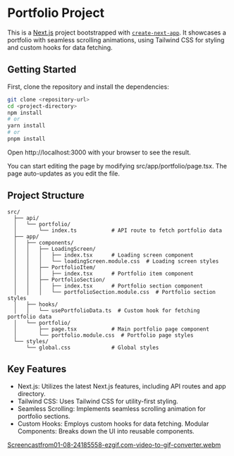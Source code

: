 # Portfolio Project

This is a [Next.js](https://nextjs.org/) project bootstrapped with [`create-next-app`](https://github.com/vercel/next.js/tree/canary/packages/create-next-app). It showcases a portfolio with seamless scrolling animations, using Tailwind CSS for styling and custom hooks for data fetching.

## Getting Started

First, clone the repository and install the dependencies:

```bash
git clone <repository-url>
cd <project-directory>
npm install
# or
yarn install
# or
pnpm install

```
Open http://localhost:3000 with your browser to see the result.

You can start editing the page by modifying src/app/portfolio/page.tsx. The page auto-updates as you edit the file.

## Project Structure

```
src/
  ├── api/
  │   └── portfolio/
  │       └── index.ts           # API route to fetch portfolio data
  ├── app/
  │   ├── components/
  │   │   ├── LoadingScreen/
  │   │   │   ├── index.tsx      # Loading screen component
  │   │   │   └── loadingScreen.module.css  # Loading screen styles
  │   │   ├── PortfolioItem/
  │   │   │   ├── index.tsx      # Portfolio item component
  │   │   ├── PortfolioSection/
  │   │   │   ├── index.tsx      # Portfolio section component
  │   │   │   └── portfolioSection.module.css  # Portfolio section styles
  │   ├── hooks/
  │   │   └── usePortfolioData.ts  # Custom hook for fetching portfolio data
  │   └── portfolio/
  │       ├── page.tsx           # Main portfolio page component
  │       └── portfolio.module.css  # Portfolio page styles
  └── styles/
      └── global.css             # Global styles
```

## Key Features
- Next.js: Utilizes the latest Next.js features, including API routes and app directory.
- Tailwind CSS: Uses Tailwind CSS for utility-first styling.
- Seamless Scrolling: Implements seamless scrolling animation for portfolio sections.
- Custom Hooks: Employs custom hooks for data fetching.
Modular Components: Breaks down the UI into reusable components.

[Screencastfrom01-08-24185558-ezgif.com-video-to-gif-converter.webm](https://github.com/user-attachments/assets/d7fd67bd-f2a4-4da2-ac32-c3cc1a6216fe)
